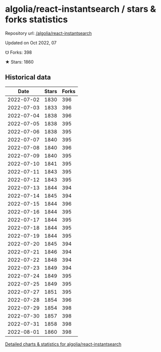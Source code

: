 # algolia/react-instantsearch / stars & forks statistics

Repository url: [/algolia/react-instantsearch](https://github.com/algolia/react-instantsearch)

Updated on Oct 2022, 07

☋ Forks: 398

★ Stars: 1860

## Historical data
| Date | Stars | Forks |
|------|-------|-------|
| 2022-07-02 | 1830 | 396 | 
| 2022-07-03 | 1833 | 396 | 
| 2022-07-04 | 1838 | 396 | 
| 2022-07-05 | 1838 | 395 | 
| 2022-07-06 | 1838 | 395 | 
| 2022-07-07 | 1840 | 395 | 
| 2022-07-08 | 1840 | 396 | 
| 2022-07-09 | 1840 | 395 | 
| 2022-07-10 | 1841 | 395 | 
| 2022-07-11 | 1843 | 395 | 
| 2022-07-12 | 1843 | 395 | 
| 2022-07-13 | 1844 | 394 | 
| 2022-07-14 | 1845 | 394 | 
| 2022-07-15 | 1844 | 396 | 
| 2022-07-16 | 1844 | 395 | 
| 2022-07-17 | 1844 | 395 | 
| 2022-07-18 | 1844 | 395 | 
| 2022-07-19 | 1844 | 395 | 
| 2022-07-20 | 1845 | 394 | 
| 2022-07-21 | 1846 | 394 | 
| 2022-07-22 | 1848 | 394 | 
| 2022-07-23 | 1849 | 394 | 
| 2022-07-24 | 1849 | 395 | 
| 2022-07-25 | 1849 | 395 | 
| 2022-07-27 | 1851 | 395 | 
| 2022-07-28 | 1854 | 396 | 
| 2022-07-29 | 1854 | 398 | 
| 2022-07-30 | 1857 | 398 | 
| 2022-07-31 | 1858 | 398 | 
| 2022-08-01 | 1860 | 398 | 


[Detailed charts & statistics for algolia/react-instantsearch](https://reviewgithub.com/rep/algolia/react-instantsearch)
